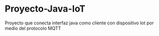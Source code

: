 # Proyecto-Java-IoT
Proyecto que conecta interfaz java como cliente con dispositivo Iot por medio del protocolo MQTT
